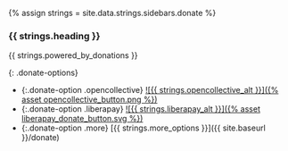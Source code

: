 
{% assign strings = site.data.strings.sidebars.donate %}

### {{ strings.heading }}

{{ strings.powered_by_donations }}

{: .donate-options}
 * {:.donate-option .opencollective} [![{{ strings.opencollective_alt }}]({% asset opencollective_button.png %})](https://opencollective.com/f-droid/donate)
 * {:.donate-option .liberapay} [![{{ strings.liberapay_alt }}]({% asset liberapay_donate_button.svg %})](https://liberapay.com/F-Droid-Data/donate)
 * {:.donate-option .more} [{{ strings.more_options }}]({{ site.baseurl }}/donate)
